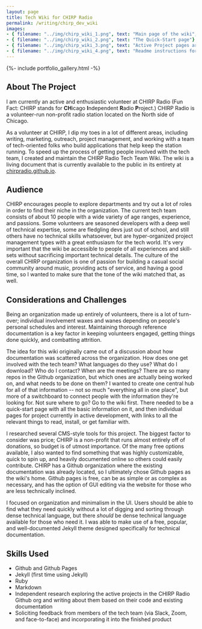 ```yaml
---
layout: page
title: Tech Wiki for CHIRP Radio
permalink: /writing/chirp_dev_wiki
images:
- { filename: "../img/chirp_wiki_1.png", text: "Main page of the wiki", hero: true}
- { filename: "../img/chirp_wiki_2.png", text: "The Quick-Start page"}
- { filename: "../img/chirp_wiki_3.png", text: "Active Project pages are nested under their own category"}
- { filename: "../img/chirp_wiki_4.png", text: "Readme instructions for contributing to the wiki"}
---
```


{%- include portfolio_gallery.html -%}

## About The Project
I am currently an active and enthusiastic volunteer at CHIRP Radio (Fun Fact: CHIRP stands for **CH**icago **I**ndependent **R**adio **P**roject.) CHIRP Radio is a volunteer-run non-profit radio station located on the North side of Chicago.

As a volunteer at CHIRP, I dip my toes in a lot of different areas, including writing, marketing, outreach, project management, and working with a team of tech-oriented folks who build applications that help keep the station running. To speed up the process of getting people involved with the tech team, I created and maintain the CHIRP Radio Tech Team Wiki. The wiki is a living document that is currently available to the public in its entirety at [chirpradio.github.io](https://chirpradio.github.io/).

## Audience
CHIRP encourages people to explore departments and try out a lot of roles in order to find their niche in the organization. The current tech team consists of about 10 people with a wide variety of age ranges, experience, and passions. Some volunteers are seasoned developers with a deep well of technical expertise, some are fledgling devs just out of school, and still others have no technical skills whatsoever, but are hyper-organized project management types with a great enthusiasm for the tech world. It's very important that the wiki be accessible to people of all experiences and skill-sets without sacrificing important technical details. The culture of the overall CHIRP organization is one of passion for building a casual social community around music, providing acts of service, and having a good time, so I wanted to make sure that the tone of the wiki matched that, as well.

## Considerations and Challenges
Being an organization made up entirely of volunteers, there is a lot of turn-over; individual involvement waxes and wanes depending on people's personal schedules and interest. Maintaining thorough reference documentation is a key factor in keeping volunteers engaged, getting things done quickly, and combatting attrition.

The idea for this wiki originally came out of a discussion about how documentation was scattered across the organization. How does one get involved with the tech team? What languages do they use? What do I download? Who do I contact? When are the meetings? There are so many repos in the Github organization, but which ones are actually being worked on, and what needs to be done on them? I wanted to create one central hub for all of that information -- not so much "everything all in one place", but more of a switchboard to connect people with the information they're looking for. Not sure where to go? Go to the wiki first. There needed to be a quick-start page with all the basic information on it, and then individual pages for project currently in active development, with links to all the relevant things to read, install, or get familiar with.

I researched several CMS-style tools for this project. The biggest factor to consider was price; CHIRP is a non-profit that runs almost entirely off of donations, so budget is of utmost importance. Of the many free options available, I also wanted to find something that was highly customizable, quick to spin up, and heavily documented online so others could easily contribute. CHIRP has a Github organization where the existing documentation was already located, so I ultimately chose Github pages as the wiki's home. Github pages is free, can be as simple or as complex as necessary, and has the option of GUI editing via the website for those who are less technically inclined.

I focused on organization and minimalism in the UI. Users should be able to find what they need quickly without a lot of digging and sorting through dense technical language, but there _should_ be dense technical language available for those who need it. I was able to make use of a free, popular, and well-documented Jekyll theme designed specifically for technical documentation.

## Skills Used
* Github and Github Pages
* Jekyll (first time using Jekyll)
* Ruby
* Markdown
* Independent research exploring the active projects in the CHIRP Radio Github org and writing about them based on their code and existing documentation
* Soliciting feedback from members of the tech team (via Slack, Zoom, and face-to-face) and incorporating it into the finished product